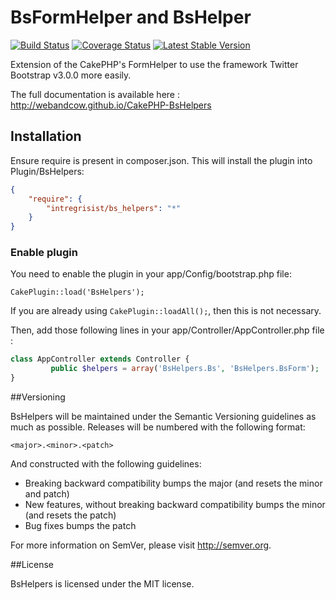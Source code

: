 BsFormHelper and BsHelper
==========================

[![Build Status](https://travis-ci.org/WebAndCow/CakePHP-BsHelpers.svg?branch=master)](https://travis-ci.org/WebAndCow/CakePHP-BsHelpers) [![Coverage Status](https://coveralls.io/repos/WebAndCow/CakePHP-BsHelpers/badge.png?branch=master)](https://coveralls.io/r/WebAndCow/CakePHP-BsHelpers?branch=master)
 [![Latest Stable Version](https://poser.pugx.org/webandcow/bs_helpers/v/stable.svg)](https://packagist.org/packages/webandcow/bs_helpers)

Extension of the CakePHP's FormHelper to use the framework Twitter Bootstrap v3.0.0 more easily.

The full documentation is available here : http://webandcow.github.io/CakePHP-BsHelpers


## Installation

Ensure require is present in composer.json. This will install the plugin into Plugin/BsHelpers:

```json
{
	"require": {
		"intregrisist/bs_helpers": "*"
	}
}
```

### Enable plugin

You need to enable the plugin in your app/Config/bootstrap.php file:

`CakePlugin::load('BsHelpers');`

If you are already using `CakePlugin::loadAll();`, then this is not necessary.

Then, add those following lines in your app/Controller/AppController.php file :

```php
class AppController extends Controller {
         public $helpers = array('BsHelpers.Bs', 'BsHelpers.BsForm');
}
```

##Versioning

BsHelpers will be maintained under the Semantic Versioning guidelines as much as possible. Releases will be numbered
with the following format:

`<major>.<minor>.<patch>`

And constructed with the following guidelines:

* Breaking backward compatibility bumps the major (and resets the minor and patch)
* New features, without breaking backward compatibility bumps the minor (and resets the patch)
* Bug fixes bumps the patch

For more information on SemVer, please visit http://semver.org.

##License

BsHelpers is licensed under the MIT license.
